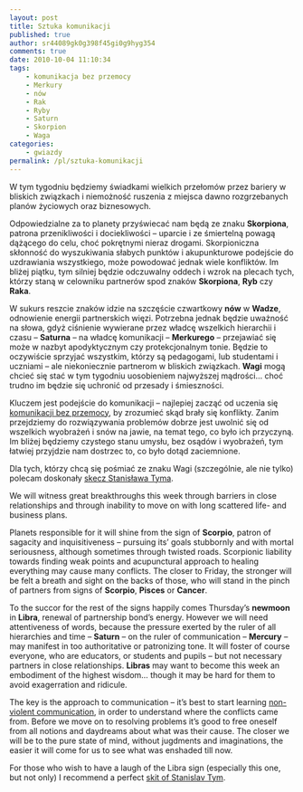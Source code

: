 ```yaml
---
layout: post
title: Sztuka komunikacji
published: true
author: sr44089gk0g398f45gi0g9hyg354
comments: true
date: 2010-10-04 11:10:34
tags:
    - komunikacja bez przemocy
    - Merkury
    - nów
    - Rak
    - Ryby
    - Saturn
    - Skorpion
    - Waga
categories:
    - gwiazdy
permalink: /pl/sztuka-komunikacji
---
```

W tym tygodniu będziemy świadkami wielkich przełomów przez bariery w bliskich związkach i niemożność ruszenia z miejsca dawno rozgrzebanych planów życiowych oraz biznesowych.

Odpowiedzialne za to planety przyświecać nam będą ze znaku **Skorpiona**, patrona przenikliwości i dociekliwości &#8211; uparcie i ze śmiertelną powagą dążącego do celu, choć pokrętnymi nieraz drogami. Skorpioniczna skłonność do wyszukiwania słabych punktów i akupunkturowe podejście do uzdrawiania wszystkiego, może powodować jednak wiele konfliktów. Im bliżej piątku, tym silniej będzie odczuwalny oddech i wzrok na plecach tych, którzy staną w celowniku partnerów spod znaków **Skorpiona**, **Ryb** czy **Raka**.

W sukurs reszcie znaków idzie na szczęście czwartkowy **nów** w **Wadze**, odnowienie energii partnerskich więzi. Potrzebna jednak będzie uważność na słowa, gdyż ciśnienie wywierane przez władcę wszelkich hierarchii i czasu &#8211; **Saturna** &#8211; na władcę komunikacji &#8211; **Merkurego** &#8211; przejawiać się może w nazbyt apodyktycznym czy protekcjonalnym tonie. Będzie to oczywiście sprzyjać wszystkim, którzy są pedagogami, lub studentami i uczniami &#8211; ale niekoniecznie partnerom w bliskich związkach. **Wagi** mogą chcieć się stać w tym tygodniu uosobieniem najwyższej mądrości&#8230; choć trudno im będzie się uchronić od przesady i śmieszności.

Kluczem jest podejście do komunikacji &#8211; najlepiej zacząć od uczenia się [komunikacji bez przemocy][1], by zrozumieć skąd brały się konflikty. Zanim przejdziemy do rozwiązywania problemów dobrze jest uwolnić się od wszelkich wyobrażeń i snów na jawie, na temat tego, co było ich przyczyną. Im bliżej będziemy czystego stanu umysłu, bez osądów i wyobrażeń, tym łatwiej przyjdzie nam dostrzec to, co było dotąd zaciemnione.

Dla tych, którzy chcą się pośmiać ze znaku Wagi (szczególnie, ale nie tylko) polecam doskonały [skecz Stanisława Tyma][2].

We will witness great breakthroughs this week through barriers in close relationships and through inability to move on with long scattered life- and business plans.

Planets responsible for it will shine from the sign of **Scorpio**, patron of sagacity and inquisitiveness &#8211; pursuing its’ goals stubbornly and with mortal seriousness, although sometimes through twisted roads. Scorpionic liability towards finding weak points and acupunctural approach to healing everything may cause many conflicts. The closer to Friday, the stronger will be felt a breath and sight on the backs of those, who will stand in the pinch of partners from signs of **Scorpio**, **Pisces** or **Cancer**.

To the succor for the rest of the signs happily comes Thursday&#8217;s **newmoon** in **Libra**, renewal of partnership bond&#8217;s energy. However we will need attentiveness of words, because the pressure exerted by the ruler of all hierarchies and time &#8211; **Saturn** &#8211; on the ruler of communication &#8211; **Mercury** &#8211; may manifest in too authoritative or patronizing tone. It will foster of course everyone, who are educators, or students and pupils &#8211; but not necessary partners in close relationships. **Libras** may want to become this week an embodiment of the highest wisdom&#8230; though it may be hard for them to avoid exagerration and ridicule.

The key is the approach to communication &#8211; it&#8217;s best to start learning [non-violent communication][1], in order to understand where the conflicts came from. Before we move on to resolving problems it&#8217;s good to free oneself from all notions and daydreams about what was their cause. The closer we will be to the pure state of mind, without jugdments and imaginations, the easier it will come for us to see what was enshaded till now.

For those who wish to have a laugh of the Libra sign (especially this one, but not only) I recommend a perfect [skit of Stanislav Tym][2].

 [1]: http://xorceria.com/ksiazki/marshall_rosenberg-porozumienie_bez_przemocy.html
 [2]: http://tantrycy.pl/video/62/Stanislaw_Tym_-_Horoskop_2005